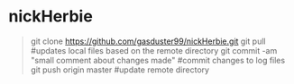 nickHerbie
==========

> git clone https://github.com/gasduster99/nickHerbie.git
> git pull                                             #updates local files based on the remote directory
> git commit -am "small comment about changes made"    #commit changes to log files
> git push origin master                               #update remote directory
